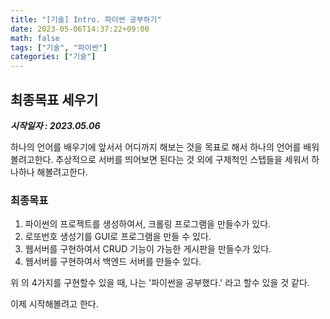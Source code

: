 ```yaml
---
title: "[기술] Intro. 파이썬 공부하기"
date: 2023-05-06T14:37:22+09:00
math: false
tags: ["기술", "파이썬"]
categories: ["기술"]
---
```

## 최종목표 세우기
***시작일자 : 2023.05.06***  

하나의 언어를 배우기에 앞서서 어디까지 해보는 것을 목표로 해서 하나의 언어를 배워 볼려고한다.
추상적으로 서버를 띄어보면 된다는 것 외에 구제척인 스텝들을 세워서 하나하나 해볼려고한다.

### 최종목표
1. 파이썬의 프로젝트를 생성하여서, 크롤링 프로그램을 만들수가 있다.
2. 로또번호 생성기를 GUI로 프로그램을 만들 수 있다.
3. 웹서버를 구현하여서 CRUD 기능이 가능한 게시판을 만들수가 있다.
4. 웹서버를 구현하여서 백엔드 서버를 만들수 있다.

위 의 4가지를 구현할수 있을 때, 나는 '파이썬을 공부했다.' 라고 할수 있을 것 같다.

이제 시작해볼려고 한다.

 
